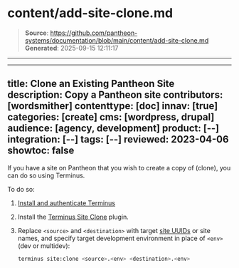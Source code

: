# content/add-site-clone.md

> **Source**: https://github.com/pantheon-systems/documentation/blob/main/content/add-site-clone.md
> **Generated**: 2025-09-15 12:11:17

---

---
title: Clone an Existing Pantheon Site
description: Copy a Pantheon site
contributors: [wordsmither]
contenttype: [doc]
innav: [true]
categories: [create]
cms: [wordpress, drupal]
audience: [agency, development]
product: [--]
integration: [--]
tags: [--]
reviewed: 2023-04-06
showtoc: false
---

If you have a site on Pantheon that you wish to create a copy of (clone), you can do so using Terminus.

To do so:

1. [Install and authenticate Terminus](/terminus/install)

1. Install the [Terminus Site Clone](https://github.com/pantheon-systems/terminus-site-clone-plugin) plugin.

1. Replace `<source>` and `<destination>` with target [site UUIDs](/guides/account-mgmt/workspace-sites-teams/sites#retrieve-the-site-uuis) or site names, and specify target development environment in place of `<env>` (dev or multidev):

   ```bash
   terminus site:clone <source>.<env> <destination>.<env>
   ```
